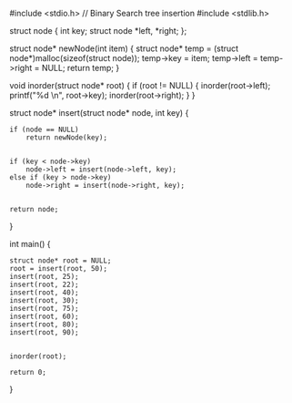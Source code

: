 #include <stdio.h>  // Binary Search tree insertion
#include <stdlib.h>
 
struct node {
    int key;
    struct node *left, *right;
};
 

struct node* newNode(int item)
{
    struct node* temp = (struct node*)malloc(sizeof(struct node));
    temp->key = item;
    temp->left = temp->right = NULL;
    return temp;
}
 

void inorder(struct node* root)
{
    if (root != NULL) {
        inorder(root->left);
        printf("%d \n", root->key);
        inorder(root->right);
    }
}
 

struct node* insert(struct node* node, int key)
{
    
    if (node == NULL)
        return newNode(key);
 
    
    if (key < node->key)
        node->left = insert(node->left, key);
    else if (key > node->key)
        node->right = insert(node->right, key);
 
    
    return node;
}
 

int main()
{
    
    struct node* root = NULL;
    root = insert(root, 50);
    insert(root, 25);
    insert(root, 22);
    insert(root, 40);
    insert(root, 30);
    insert(root, 75);
    insert(root, 60);
    insert(root, 80);
    insert(root, 90);
 
   
    inorder(root);
 
    return 0;
}
